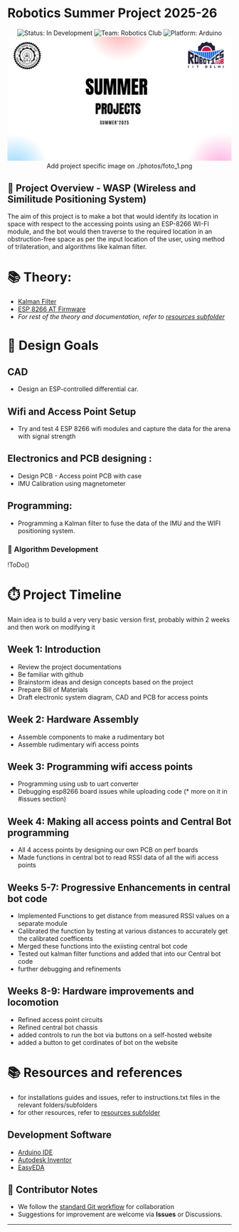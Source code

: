 # Robotics Summer Project 2025-26

<div align="center">
  <img src="https://img.shields.io/badge/Status-In%20Development-yellow" alt="Status: In Development">
  <img src="https://img.shields.io/badge/Team-Robotics%20Club-blue" alt="Team: Robotics Club">
  <img src="https://img.shields.io/badge/Platform-Arduino-orange" alt="Platform: Arduino">
  <div align="center">
    <img src="./photos/foto_1.png" width="600" alt="Project Image">
    <br>
    </h1>Add project specific image on ./photos/foto_1.png</h1> 
  </div>
</div>

## 🤖 Project Overview - WASP (Wireless and Similitude Positioning System)

The aim of this project is to make a bot that would identify its location in space with respect to the accessing points using an ESP-8266 WI-FI module, and the bot would then traverse to the required location in an obstruction-free space as per the input location of the user, using method of trilateration, and algorithms like kalman filter.

# 📚 Theory:

- [Kalman Filter](https://en.wikipedia.org/wiki/Kalman_filter)
- [ESP 8266 AT Firmware](https://www.espressif.com/en/support/download/at)
- _For rest of the theory and documentation, refer to [resources subfolder](https://github.com/RoboticsClubIITDelhi/WASP/tree/main/resources)_



# 🎯 Design Goals
## CAD
-  Design an ESP-controlled differential car.

## Wifi and Access Point Setup
-  Try and test 4 ESP 8266 wifi modules and capture the data for the arena with signal strength

## Electronics and PCB designing :
-  Design PCB - Access point PCB with case
-  IMU Calibration using magnetometer

## Programming:
-  Programming a Kalman filter to fuse the data of the IMU and the WIFI positioning system.

### 🧠 Algorithm Development
!ToDo()

# ⏱️ Project Timeline
Main idea is to build a very very basic version first, probably within 2 weeks and then work on modifying it

## Week 1: Introduction
-  Review the project documentations
-  Be familiar with github
-  Brainstorm ideas and design concepts based on the project 
-  Prepare Bill of Materials
-  Draft electronic system diagram, CAD and PCB for access points


## Week 2: Hardware Assembly
-  Assemble components to make a rudimentary bot
-  Assemble rudimentary wifi access points

## Week 3: Programming wifi access points
-  Programming using usb to uart converter
-  Debugging esp8266 board issues while uploading code (* more on it in #issues section)

## Week 4: Making all access points and Central Bot programming
-  All 4 access points by designing our own PCB on perf boards
-  Made functions in central bot to read RSSI data of all the wifi access points

## Weeks 5-7: Progressive Enhancements in central bot code
- Implemented Functions to get distance from measured RSSI values on a separate module
- Calibrated the function by testing at various distances to accurately get the calibrated coefficents 
- Merged these functions into the exiisting central bot code
- Tested out kalman filter functions and added that into our Central bot code
- further debugging and refinements

## Weeks 8-9: Hardware improvements and locomotion
- Refined access point circuits
- Refined central bot chassis
- added controls to run the bot via buttons on a self-hosted website
- added a button to get cordinates of bot on the website

# 📚 Resources and references

- for installations guides and issues, refer to instructions.txt files in the relevant folders/subfolders
- for other resources, refer to [resources subfolder](https://github.com/RoboticsClubIITDelhi/WASP/tree/main/resources)

## Development Software
- [Arduino IDE](https://www.arduino.cc/en/software/)
- [Autodesk Inventor](https://www.autodesk.com/in/products/inventor/overview)
- [EasyEDA](https://easyeda.com/)



## 🤝 Contributor Notes
- We follow the [standard Git workflow](https://www.geeksforgeeks.org/git-workflows-with-open-source-collaboration/) for collaboration
- Suggestions for improvement are welcome via **Issues** or Discussions.

---


